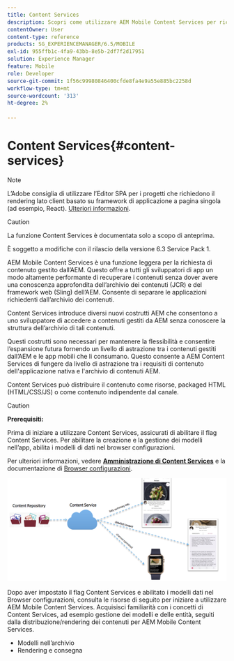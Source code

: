 ```yaml
---
title: Content Services
description: Scopri come utilizzare AEM Mobile Content Services per richiedere contenuti gestiti dall’AEM.
contentOwner: User
content-type: reference
products: SG_EXPERIENCEMANAGER/6.5/MOBILE
exl-id: 955ffb1c-4fa9-43bb-8e5b-2df7f2d17951
solution: Experience Manager
feature: Mobile
role: Developer
source-git-commit: 1f56c99980846400cfde8fa4e9a55e885bc2258d
workflow-type: tm+mt
source-wordcount: '313'
ht-degree: 2%

---
```


# Content Services{#content-services}

>[!NOTE]
>
>L’Adobe consiglia di utilizzare l’Editor SPA per i progetti che richiedono il rendering lato client basato su framework di applicazione a pagina singola (ad esempio, React). [Ulteriori informazioni](/help/sites-developing/spa-overview.md).

>[!CAUTION]
>
>La funzione Content Services è documentata solo a scopo di anteprima.
>
>È soggetto a modifiche con il rilascio della versione 6.3 Service Pack 1.

AEM Mobile Content Services è una funzione leggera per la richiesta di contenuto gestito dall’AEM. Questo offre a tutti gli sviluppatori di app un modo altamente performante di recuperare i contenuti senza dover avere una conoscenza approfondita dell’archivio dei contenuti (JCR) e del framework web (Sling) dell’AEM. Consente di separare le applicazioni richiedenti dall’archivio dei contenuti.

Content Services introduce diversi nuovi costrutti AEM che consentono a uno sviluppatore di accedere a contenuti gestiti da AEM senza conoscere la struttura dell’archivio di tali contenuti.

Questi costrutti sono necessari per mantenere la flessibilità e consentire l’espansione futura fornendo un livello di astrazione tra i contenuti gestiti dall’AEM e le app mobili che li consumano. Questo consente a AEM Content Services di fungere da livello di astrazione tra i requisiti di contenuto dell&#39;applicazione nativa e l&#39;archivio di contenuti AEM.

Content Services può distribuire il contenuto come risorse, packaged HTML (HTML/CSS/JS) o come contenuto indipendente dal canale.

>[!CAUTION]
>
>**Prerequisiti:**
>
>Prima di iniziare a utilizzare Content Services, assicurati di abilitare il flag Content Services. Per abilitare la creazione e la gestione dei modelli nell’app, abilita i modelli di dati nel browser configurazioni.
>
>Per ulteriori informazioni, vedere **[Amministrazione di Content Services](/help/mobile/developing-content-services.md)** e la documentazione di [Browser configurazioni](/help/sites-administering/configurations.md).

![chlimage_1-143](assets/chlimage_1-143.png)

Dopo aver impostato il flag Content Services e abilitato i modelli dati nel Browser configurazioni, consulta le risorse di seguito per iniziare a utilizzare AEM Mobile Content Services. Acquisisci familiarità con i concetti di Content Services, ad esempio gestione dei modelli e delle entità, seguiti dalla distribuzione/rendering dei contenuti per AEM Mobile Content Services.

* Modelli nell’archivio
* Rendering e consegna
